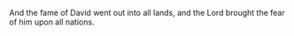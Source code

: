 And the fame of David went out into all lands, and the Lord brought the fear of him upon all nations.
